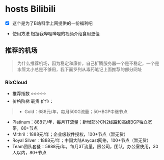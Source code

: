 # hosts Bilibili
- [x] 这个是为了B站科学上网提供的一份福利吧

- 使用方法
根据我哔哩哔哩的视频介绍食用更佳

## 推荐的机场
> 为什么推荐机场，因为稳定和廉价，自己折腾服务器一个是不稳定，一个是水管太小总是不够用，我下面罗列从毒药笔记上面推荐的部分网址

### RixCloud 
- 推荐指数 ⭐⭐⭐⭐⭐
- 价格阶梯 最贵
价位：
> - Gold：688元/年，每月500G流量；50+BGP中继节点
  - Platinum：888元/年，每月1T流量；新增部分CN2线路和高级BGP独立宽带，80+节点
  - Mithril：1888元/年；企业级软件授权，100+节点（暂无货）
  - Royal Silver：1888元/年；中国大陆Anycast网络，100+节点（暂无货）
  - Team团队套餐：5888元/年，每月3T流量，限公司，团队，办公室使用，30人以内，80+节点
